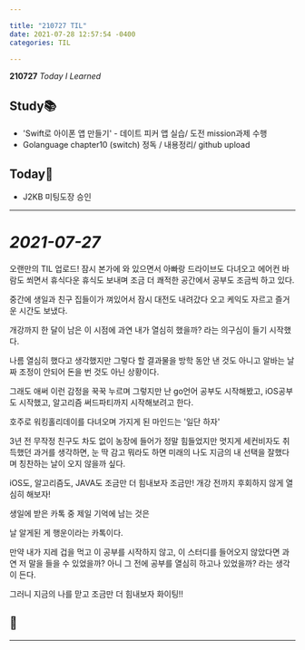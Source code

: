```yaml
---

title: "210727 TIL"
date: 2021-07-28 12:57:54 -0400
categories: TIL

---
```


**210727** _Today I Learned_

## Study📚

  * 'Swift로 아이폰 앱 만들기' - 데이트 피커 앱 실습/ 도전 mission과제 수행
  * Golanguage chapter10 (switch) 정독 / 내용정리/ github upload

## Today🍓

  * J2KB 미팅도장 승인

---

# _2021-07-27_

오랜만의 TIL 업로드! 잠시 본가에 와 있으면서 아빠랑 드라이브도 다녀오고 
에어컨 바람도 쐬면서 휴식다운 휴식도 보내며 조금 더 쾌적한 공간에서 공부도 조금씩 하고 있다.

중간에 생일과 친구 집들이가 껴있어서 잠시 대전도 내려갔다 오고 케익도 자르고
즐거운 시간도 보냈다.

개강까지 한 달이 남은 이 시점에 과연 내가 열심히 했을까? 라는 의구심이 들기 시작했다. 

나름 열심히 했다고 생각했지만 그렇다 할 결과물을 방학 동안 낸 것도 아니고
알바는 날짜 조정이 안되어 돈을 번 것도 아닌 상황이다.

그래도 애써 이런 감정을 꾹꾹 누르며 그렇지만 난 go언어 공부도 시작해봤고,
iOS공부도 시작했고, 알고리즘 써드파티까지 시작해보려고 한다.

호주로 워킹홀리데이를 다녀오며 가지게 된 마인드는 '일단 하자'

3년 전 무작정 친구도 차도 없이 농장에 들어가 정말 힘들었지만 멋지게 세컨비자도 취득했던 과거를 생각하면, 눈 딱 감고 뭐라도 하면 미래의 나도 지금의 내 선택을
잘했다며 칭찬하는 날이 오지 않을까 싶다.

iOS도, 알고리즘도, JAVA도 조금만 더 힘내보자 조금만!
개강 전까지 후회하지 않게 열심히 해보자!

생일에 받은 카톡 중 제일 기억에 남는 것은

날 알게된 게 행운이라는 카톡이다.

만약 내가 지레 겁을 먹고 이 공부를 시작하지 않고, 이 스터디를 들어오지 않았다면
과연 저 말을 들을 수 있었을까? 아니 그 전에 공부를 열심히 하고나 있었을까?
라는 생각이 든다.

그러니 지금의 나를 맏고 조금만 더 힘내보자 화이팅!!

## 🍉



---